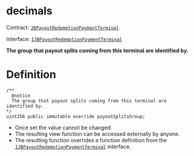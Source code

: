 # decimals

Contract: [`JBPayoutRedemptionPaymentTerminal`](/api/contracts/or-abstract/jbpayoutredemptionpaymentterminal/README.md)​‌

Interface: [`IJBPayoutRedemptionPaymentTerminal`](/api/interfaces/ijbpayoutredemptionpaymentterminal.md)

**The group that payout splits coming from this terminal are identified by.**

# Definition

```
/**
  @notice
  The group that payout splits coming from this terminal are identified by.
*/
uint256 public immutable override payoutSplitsGroup;
```

* Once set the value cannot be changed.
* The resulting view function can be accessed externally by anyone.
* The resulting function overrides a function definition from the [`IJBPayoutRedemptionPaymentTerminal`](/api/interfaces/ijbpayoutredemptionpaymentterminal.md) interface.
